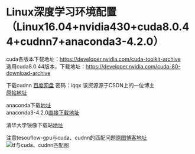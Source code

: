 # Linux深度学习环境配置（Linux16.04+nvidia430+cuda8.0.44+cudnn7+anaconda3-4.2.0）

cuda各版本下载地址：<https://developer.nvidia.com/cuda-toolkit-archive>  
选用cuda8.0.44版本，下载地址：<https://developer.nvidia.com/cuda-80-download-archive>  

下载cudnn [百度网盘](https://pan.baidu.com/s/1ZjI3LDlLpRf_NSVsrj7WSw)  密码：iqqx  该资源源于CSDN上的一位博主  
[原帖地址](https://blog.csdn.net/qq_40605167/article/details/94772970)  

anaconda下载[地址](https://repo.anaconda.com/archive/)  
anaconda3-4.2.0[直接下载地址](https://repo.anaconda.com/archive/Anaconda3-4.2.0-Linux-x86_64.sh)

清华大学镜像下载站[地址](https://mirrors.tuna.tsinghua.edu.cn/help/anaconda/)

注意tesouflow-gpu与cuda、cudnn的匹配问题[原图博客地址](https://blog.csdn.net/littlehaes/article/details/100575694)
![tf与cuda、cudnn匹配图](https://img-blog.csdnimg.cn/20190906111116792.png?x-oss-process=image/watermark,type_ZmFuZ3poZW5naGVpdGk,shadow_10,text_aHR0cHM6Ly9ibG9nLmNzZG4ubmV0L2xpdHRsZWhhZXM=,size_16,color_FFFFFF,t_70)
